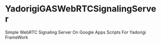 # YadorigiGASWebRTCSignalingServer
Simple WebRTC Signaling Server On Google Apps Scripts For Yadorigi FrameWork
